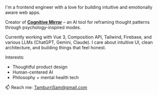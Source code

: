 I'm a frontend engineer with a love for building intuitive and emotionally aware web apps.

Creator of **[Cognitive Mirror]((https://cognitivemirror.net/))** – an AI tool for reframing thought patterns through psychology-inspired modes.

Currently working with Vue 3, Composition API, Tailwind, Firebase, and various LLMs (ChatGPT, Gemini, Claude). I care about intuitive UI, clean architecture, and building things that feel honest.

Interests:
- Thoughtful product design
- Human-centered AI
- Philosophy + mental health tech

📫 Reach me: TamburriSam@gmail.com
